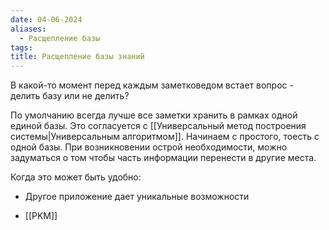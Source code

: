 ```yaml
---
date: 04-06-2024
aliases:
  - Расщепление базы
tags:
title: Расщепление базы знаний
---
```

В какой-то момент перед каждым заметковедом встает вопрос - делить базу или не делить?

По умолчанию всегда лучше все заметки хранить в рамках одной единой базы. Это согласуется с [[Универсальный метод построения системы|Универсальным алгоритмом]]. Начинаем с простого, тоесть с одной базы. При возникновении острой необходимости, можно задуматься о том чтобы часть информации перенести в другие места. 

Когда это может быть удобно:
- Другое приложение дает уникальные возможности 

- [[PKM]]